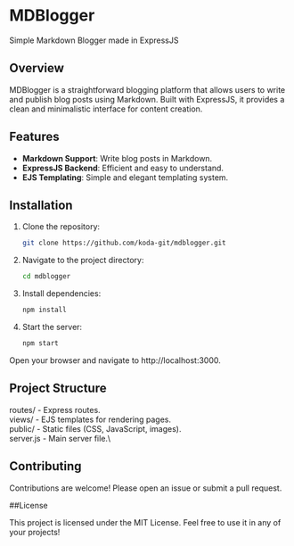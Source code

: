 # MDBlogger

Simple Markdown Blogger made in ExpressJS

## Overview

MDBlogger is a straightforward blogging platform that allows users to write and publish blog posts using Markdown. Built with ExpressJS, it provides a clean and minimalistic interface for content creation.

## Features

- **Markdown Support**: Write blog posts in Markdown.
- **ExpressJS Backend**: Efficient and easy to understand.
- **EJS Templating**: Simple and elegant templating system.

## Installation

1. Clone the repository:
   ```bash
   git clone https://github.com/koda-git/mdblogger.git
   ```
2. Navigate to the project directory:
   ```bash
   cd mdblogger
   ```
3. Install dependencies:
   ```bash
   npm install
   ```
4. Start the server:
    ```bash
    npm start
    ```
Open your browser and navigate to http://localhost:3000.

## Project Structure

routes/ - Express routes.\
views/ - EJS templates for rendering pages.\
public/ - Static files (CSS, JavaScript, images).\
server.js - Main server file.\

## Contributing

Contributions are welcome! Please open an issue or submit a pull request.

##License

This project is licensed under the MIT License. Feel free to use it in any of your projects!
